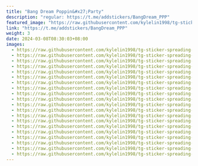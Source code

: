 ```yaml
---
title: "Bang Dream Poppin&#x27;Party"
description: "regular: https://t.me/addstickers/BangDream_PPP"
featured_image: "https://raw.githubusercontent.com/kylelin1998/tg-sticker-spreading-worldwide-images/main/img/705e9033-81f2-4ebb-a19b-8aeeb67a50c5.jpg"
link: "https://t.me/addstickers/BangDream_PPP"
weight: 3
date: 2024-03-08T08:30:03+08:00
images:
  - https://raw.githubusercontent.com/kylelin1998/tg-sticker-spreading-worldwide-images/main/img/705e9033-81f2-4ebb-a19b-8aeeb67a50c5.jpg
  - https://raw.githubusercontent.com/kylelin1998/tg-sticker-spreading-worldwide-images/main/img/7d430781-9ab9-4eaf-aebe-1a1b20711f49.jpg
  - https://raw.githubusercontent.com/kylelin1998/tg-sticker-spreading-worldwide-images/main/img/8d046b08-d48a-4133-9dd7-3e6a79b6914f.jpg
  - https://raw.githubusercontent.com/kylelin1998/tg-sticker-spreading-worldwide-images/main/img/69f91c30-1974-41d7-bb72-6fd731a7c83e.jpg
  - https://raw.githubusercontent.com/kylelin1998/tg-sticker-spreading-worldwide-images/main/img/1d2d5dda-840d-4ae6-aa7e-027552fd15a0.jpg
  - https://raw.githubusercontent.com/kylelin1998/tg-sticker-spreading-worldwide-images/main/img/989f1022-63eb-48f1-9427-ed60a0ae70b8.jpg
  - https://raw.githubusercontent.com/kylelin1998/tg-sticker-spreading-worldwide-images/main/img/ead3d94a-0632-4291-a285-ed6dad9e04a4.jpg
  - https://raw.githubusercontent.com/kylelin1998/tg-sticker-spreading-worldwide-images/main/img/ec3b1abd-bc1e-4768-b77c-99ecdbc766af.jpg
  - https://raw.githubusercontent.com/kylelin1998/tg-sticker-spreading-worldwide-images/main/img/aa34d98b-8687-46ee-88f1-3e00987147bc.jpg
  - https://raw.githubusercontent.com/kylelin1998/tg-sticker-spreading-worldwide-images/main/img/5d510b85-9e31-40e0-88b5-a80209d5b4f9.jpg
  - https://raw.githubusercontent.com/kylelin1998/tg-sticker-spreading-worldwide-images/main/img/143e12d6-c470-408c-a426-6c5395869cf5.jpg
  - https://raw.githubusercontent.com/kylelin1998/tg-sticker-spreading-worldwide-images/main/img/5f956020-7ca8-4d5b-aae4-1ed45601d1d0.jpg
  - https://raw.githubusercontent.com/kylelin1998/tg-sticker-spreading-worldwide-images/main/img/9b67ff6b-7dca-48f6-a94a-0f465307f420.jpg
  - https://raw.githubusercontent.com/kylelin1998/tg-sticker-spreading-worldwide-images/main/img/aaffdfe7-472c-4877-9eed-8a77270d5a8a.jpg
  - https://raw.githubusercontent.com/kylelin1998/tg-sticker-spreading-worldwide-images/main/img/98aee294-c84d-4888-8b3c-1d1c6a7755a7.jpg
  - https://raw.githubusercontent.com/kylelin1998/tg-sticker-spreading-worldwide-images/main/img/4d0b6753-e213-419f-ac91-830e75a3b111.jpg
  - https://raw.githubusercontent.com/kylelin1998/tg-sticker-spreading-worldwide-images/main/img/38d03806-00eb-4fc0-8050-f4bd00cb7300.jpg
  - https://raw.githubusercontent.com/kylelin1998/tg-sticker-spreading-worldwide-images/main/img/293648a4-6414-49b2-bbe7-7581113cd535.jpg
  - https://raw.githubusercontent.com/kylelin1998/tg-sticker-spreading-worldwide-images/main/img/deb4836e-ad51-4a47-8477-f01528bc4560.jpg
  - https://raw.githubusercontent.com/kylelin1998/tg-sticker-spreading-worldwide-images/main/img/8c5fb7fa-a7a9-4a9e-900d-ba7ceb352b04.jpg
---
```

